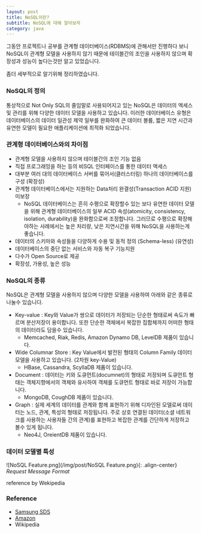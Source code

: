 ```yaml
---
layout: post
title: NoSQL이란?
subtitle: NoSQL에 대해 알아보자
category: java
---
```


그동안 프로젝트나 공부를 관계형 데이터베이스(RDBMS)에 관해서만 진행하다 보니 NoSQL이 관계형 모델을 사용하지 않기 때문에 테이블간의 조인을 사용하지 않으며 확장성과 성능이 높다는것만 알고 있었습니다.

좀더 세부적으로 알기위해 정리하였습니다.

### NoSQL의 정의

통상적으로 Not Only SQL의 줄임말로 사용되어지고 있는 NoSQL은 데이터의 엑세스 및 관리를 위해 다양한 데이터 모델을 사용하고 있습니다. 이러한 데이터베이스 유형은 데이터베이스의 데이터 일관성 제약 일부를 완화하여 큰 데이터 볼륨, 짧은 지연 시간과 유연한 모델이 필요한 애플리케이션에 최적화 되었습니다.

### 관계형 데이터베이스와의 차이점

- 관계형 모델을 사용하지 않으며 테이블간의 조인 기능 없음
- 직접 프로그래밍을 하는 등의 비SQL 인터페이스를 통한 데이터 액세스
- 대부분 여러 대의 데이터베이스 서버를 묶어서(클러스터링) 하나의 데이터베이스를 구성 (확장성)
- 관계형 데이터베이스에서는 지원하는 Data처리 완결성(Transaction ACID 지원) 미보장
    - NoSQL 데이터베이스는 흔히 수평으로 확장할수 있는 보다 유연한 데이터 모델을 위해 관계형 데이터베이스의 일부 ACID 속성(atomicity, consistency, isolation, durability)을 완화함으로써 조정합니다. 그러므로 수평으로 확장해야하는 사례에서는 높은 처리량, 낮은 지연시간을 위해 NoSQL을 사용하는게 좋습니다.
- 데이터의 스키마와 속성들을 다양하게 수용 및 동적 정의 (Schema-less) (유연성)
- 데이터베이스의 중단 없는 서비스와 자동 복구 기능지원
- 다수가 Open Source로 제공
- 확장성, 가용성, 높은 성능

### NoSQL의 종류

NoSQL은 관계형 모델을 사용하지 않으며 다양한 모델을 사용하여 아래와 같은 종류로 나눌수 있습니다.

- Key-value : Key와 Value가 쌍으로 데이터가 저장되는 단순한 형태로써 속도가 빠르며 분산저장이 용이합니다. 또한 단순한 객체에서 복잡한 집합체까지 어떠한 형태의 데이터라도 담을수 있습니다.
    - Memcached, Riak, Redis, Amazon Dynamo DB, LevelDB 제품이 있습니다.
- Wide Columnar Store : Key Value에서 발전된 형태의 Column Family 데이터 모델을 사용하고 있습니다. (2차원 key-Value)
    - HBase, Cassandra, ScyllaDB 제품이 있습니다.
- Document : 데이터는 키와 도큐먼트(documnet)의 형태로 저장되며 도큐먼트 형태는 객체지향에서의 객체와 유사하여 객체를 도큐먼트 형태로 바로 저장이 가능합니다.
    - MongoDB, CoughDB 제품이 있습니다.
- Graph : 실제 세계의 데이터를 관계와 함께 표현하기 위해 디자인된 모델로써 데이터는 노드, 관계, 특성의 형태로 저장됩니다. 주로 상호 연결된 데이터(소셜 네트워크를 사용하는 사용자들 간의 관계)를 표현하고 복잡한 관계를 간단하게 저장하고 볼수 있게 됩니다.
    - Neo4J, OreientDB 제품이 있습니다.

### 데이터 모델별 특성

![NoSQL Feature.png](/img/post/NoSQL Feature.png){: .align-center}
            *Request Message Format*


reference by Wekipedia

### Reference

- [Samsung SDS](https://www.samsungsds.com/kr/insights/1232564_4627.html)
- [Amazon](https://aws.amazon.com/ko/nosql/)
- Wikipedia
